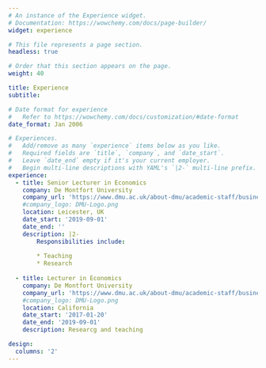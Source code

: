 ```yaml
---
# An instance of the Experience widget.
# Documentation: https://wowchemy.com/docs/page-builder/
widget: experience

# This file represents a page section.
headless: true

# Order that this section appears on the page.
weight: 40

title: Experience
subtitle:

# Date format for experience
#   Refer to https://wowchemy.com/docs/customization/#date-format
date_format: Jan 2006

# Experiences.
#   Add/remove as many `experience` items below as you like.
#   Required fields are `title`, `company`, and `date_start`.
#   Leave `date_end` empty if it's your current employer.
#   Begin multi-line descriptions with YAML's `|2-` multi-line prefix.
experience:
  - title: Senior Lecturer in Economics
    company: De Montfort University
    company_url: 'https://www.dmu.ac.uk/about-dmu/academic-staff/business-and-law/ruben-martinez-cardenas/ruben-martinez-cardenas.aspx'
    #company_logo: DMU-Logo.png
    location: Leicester, UK
    date_start: '2019-09-01'
    date_end: ''
    description: |2-
        Responsibilities include:
        
        * Teaching
        * Research
        
  - title: Lecturer in Economics
    company: De Montfort University
    company_url: 'https://www.dmu.ac.uk/about-dmu/academic-staff/business-and-law/ruben-martinez-cardenas/ruben-martinez-cardenas.aspx'
    #company_logo: DMU-Logo.png
    location: California
    date_start: '2017-01-20'
    date_end: '2019-09-01'
    description: Researcg and teaching

design:
  columns: '2'
---
```

